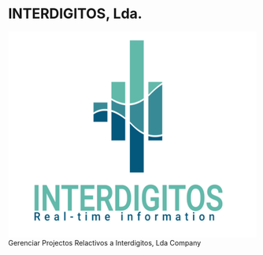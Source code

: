 # INTERDIGITOS, Lda.
<img src="files/images/Logo-Vertical-Colorido-[ENG].png" alt="Interdigitos, Lda - Logo" width="540"/>
Gerenciar Projectos Relactivos a Interdigitos, Lda Company
